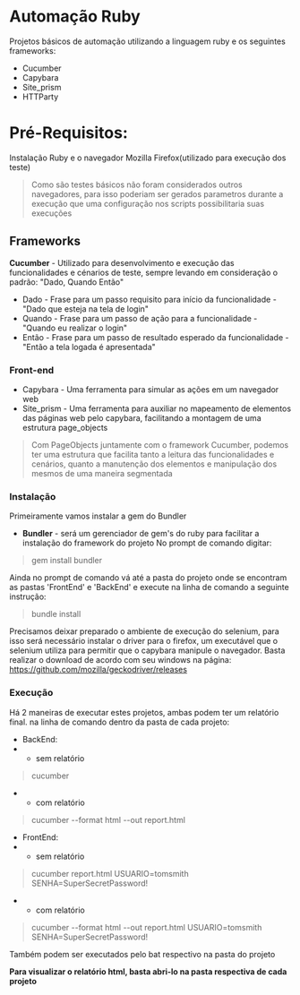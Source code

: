 # Automação Ruby

Projetos básicos de automação utilizando a linguagem ruby e os seguintes frameworks:

  - Cucumber
  - Capybara
  - Site_prism
  - HTTParty

# Pré-Requisitos:

Instalação Ruby e o navegador Mozilla Firefox(utilizado para execução dos teste)
> Como são testes básicos não foram considerados outros navegadores, para isso poderiam ser gerados parametros durante a execução que uma configuração nos scripts possibilitaria suas execuções

## Frameworks

**Cucumber** - Utilizado para desenvolvimento e execução das funcionalidades e cénarios de teste, sempre levando em consideração o padrão: "Dado, Quando Então"
- Dado - Frase para um passo requisito para início da funcionalidade - "Dado que esteja na tela de login"
- Quando - Frase para um passo de ação para a funcionalidade - "Quando eu realizar o login"
- Então - Frase para um passo de resultado esperado da funcionalidade - "Então a tela logada é apresentada" 

### Front-end

* Capybara - Uma ferramenta para simular as ações em um navegador web
* Site_prism - Uma ferramenta para auxiliar no mapeamento de elementos das páginas web pelo capybara, facilitando a montagem de uma estrutura page_objects
> Com PageObjects juntamente com o framework Cucumber, podemos ter uma estrutura que facilita tanto a leitura das funcionalidades e cenários, quanto a manutenção dos elementos e manipulação dos mesmos de uma maneira segmentada


### Instalação

Primeiramente vamos instalar a gem do Bundler
- **Bundler** - será um gerenciador de gem's do ruby para facilitar a instalação do framework do projeto
No prompt de comando digitar:
> gem install bundler

Ainda no prompt de comando vá até a pasta do projeto onde se encontram as pastas 'FrontEnd' e 'BackEnd' e execute na linha de comando a seguinte instrução:
> bundle install

Precisamos deixar preparado o ambiente de execução do selenium, para isso será necessário instalar o driver para o firefox, um executável que o selenium utiliza para permitir que o capybara manipule o navegador.
Basta realizar o download de acordo com seu windows na página:
https://github.com/mozilla/geckodriver/releases


### Execução

Há 2 maneiras de executar estes projetos, ambas podem ter um relatório final.
na linha de comando dentro da pasta de cada projeto:
- BackEnd:
- - sem relatório
 > cucumber
- -  com relatório
 > cucumber --format html --out report.html

- FrontEnd:
- - sem relatório
 > cucumber report.html USUARIO=tomsmith SENHA=SuperSecretPassword! 
- -  com relatório
 > cucumber --format html --out report.html USUARIO=tomsmith SENHA=SuperSecretPassword!

Também podem ser executados pelo bat respectivo na pasta do projeto

**Para visualizar o relatório html, basta abri-lo na pasta respectiva de cada projeto**
